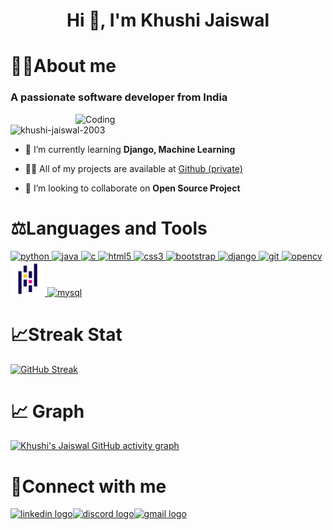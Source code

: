 <h1 align="center">Hi 👋, I'm Khushi Jaiswal</h1>

# 🙋‍♀️About me
<h3 align="left">A passionate software developer from India</h3>

<img align="right" alt = "Coding" width = "400" src= "https://i0.wp.com/codemyui.com/wp-content/uploads/2017/03/hero-section-animation.gif?fit=880%2C440&ssl=1">

<p align="left"> <img src="https://komarev.com/ghpvc/?username=khushi-jaiswal-2003&label=Profile%20views&color=0e75b6&style=flat" alt="khushi-jaiswal-2003" /> </p>

- 🌱 I’m currently learning **Django, Machine Learning**

- 👨‍💻 All of my projects are available at [Github (private)](Github (private))

- 👯 I’m looking to collaborate on **Open Source Project**



# ⚖Languages and Tools
<!-- <h3 align="left">Languages and Tools:</h3> -->
<p align="left"><a href="https://www.python.org" target="_blank" rel="noreferrer"> <img src="https://upload.wikimedia.org/wikipedia/commons/thumb/c/c3/Python-logo-notext.svg/1200px-Python-logo-notext.svg.png" alt="python" width="60" height="60"/> </a> <a href="https://www.java.com" target="_blank" rel="noreferrer"> <img src="https://cdn-icons-png.flaticon.com/512/226/226777.png" alt="java" width="65" height="65"/>  <a href="https://www.cprogramming.com/" target="_blank" rel="noreferrer"> <img src="https://upload.wikimedia.org/wikipedia/commons/1/19/C_Logo.png" alt="c" width="55" height="60"/> </a> <a href="https://www.w3.org/html/" target="_blank" rel="noreferrer"> <img src="https://upload.wikimedia.org/wikipedia/commons/thumb/3/38/HTML5_Badge.svg/1024px-HTML5_Badge.svg.png" alt="html5" width="55" height="55"/> </a> <a href="https://www.w3schools.com/css/" target="_blank" rel="noreferrer"> <img src="https://cdn.cdnlogo.com/logos/c/18/css.svg" alt="css3" width="55" height="55"/> </a> <a href="https://getbootstrap.com" target="_blank" rel="noreferrer"> <img src="https://cdn.worldvectorlogo.com/logos/bootstrap-4.svg" alt="bootstrap" width="55" height="55"/> </a> <a href="https://www.djangoproject.com/" target="_blank" rel="noreferrer"> <img src="https://cdn.worldvectorlogo.com/logos/django.svg" alt="django" width="55" height="55"/> </a> <a href="https://git-scm.com/" target="_blank" rel="noreferrer"> <img src="https://iconape.com/wp-content/png_logo_vector/git-icon.png" alt="git" width="55" height="55"/> </a> <a href="https://opencv.org/" target="_blank" rel="noreferrer"> <img src="https://www.vectorlogo.zone/logos/opencv/opencv-icon.svg" alt="opencv" width="55" height="55"/> </a> <a href="https://pandas.pydata.org/" target="_blank" rel="noreferrer"> <img src="https://raw.githubusercontent.com/devicons/devicon/2ae2a900d2f041da66e950e4d48052658d850630/icons/pandas/pandas-original.svg" alt="pandas" width="55" height="55"/> </a> <a href="https://www.mysql.com/" target="_blank" rel="noreferrer"> <img src="https://cdn.cdnlogo.com/logos/m/10/mysql.svg" alt="mysql" width="55" height="55"/> </a>
 
  # 📈Streak Stat
 [![GitHub Streak](https://streak-stats.demolab.com?user=khushi-jaiswal-2003&count_private=true&theme=highcontrast&hide_border=true)](https://git.io/streak-stats)
<!--  [![GitHub Streak](https://streak-stats.demolab.com?user=khushi-jaiswal-2003&countprivate=True&theme=highcontrast&hide_border=true&date_format=M%20j%5B%2C%20Y%5D&background=000000&border=000000&fire=ECE351&ring=FF0000&currStreakNum=DDDDDD&sideNums=DDDDDD&currStreakLabel=DDDDDD)](https://git.io/streak-stats) -->

  # 📈 Graph

[![Khushi's Jaiswal GitHub activity graph](https://github-readme-activity-graph.cyclic.app/graph?username=khushi-jaiswal-2003&theme=react-dark)](https://github.com/Khushi-jaiswal-2003/github-readme-activity-graph)
 
 # 🔗Connect with me
 <div align="left">
  <a href="https://www.linkedin.com/in/khushi-jaiswal2003/" target="_blank"><img src="https://raw.githubusercontent.com/maurodesouza/profile-readme-generator/master/src/assets/icons/social/linkedin/default.svg" width="60" height="50" alt="linkedin logo"  /></a><a href="https://discord.com/channels/@me" target="_blank"><img src="https://raw.githubusercontent.com/maurodesouza/profile-readme-generator/master/src/assets/icons/social/discord/default.svg" width="60" height="50" alt="discord logo"  /></a><a href="mailto: pkhushi6265@gmail.com"><img src="https://raw.githubusercontent.com/maurodesouza/profile-readme-generator/master/src/assets/icons/social/gmail/default.svg" width="60" height="50" alt="gmail logo"  /></a>
 
 </div>
 

<!--  
# 📊Activity Graph
 [![Khushi's github activity graph](https://activity-graph.herokuapp.com/graph?username=Khushi-jaiswal-2003&theme=highcontrast)](https://github.com/khushi-jaiswal-2003/github-readme-activity-graph)
 -->
